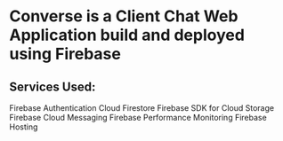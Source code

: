 # Converse is a Client Chat Web Application build and deployed using Firebase

## Services Used: 

Firebase Authentication
Cloud Firestore
Firebase SDK for Cloud Storage
Firebase Cloud Messaging
Firebase Performance Monitoring
Firebase Hosting
